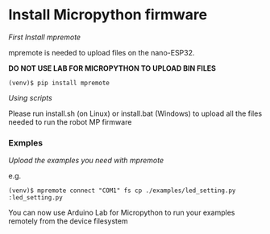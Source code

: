 # Install Micropython firmware

_First Install mpremote_

mpremote is needed to upload files on the nano-ESP32.

__DO NOT USE LAB FOR MICROPYTHON TO UPLOAD BIN FILES__

```shell
(venv)$ pip install mpremote
```

_Using scripts_

Please run install.sh (on Linux) or install.bat (Windows) to upload all the files needed to run the robot MP firmware

### Exmples

_Upload the examples you need with mpremote_

e.g.
``` shell
(venv)$ mpremote connect "COM1" fs cp ./examples/led_setting.py :led_setting.py
```

You can now use Arduino Lab for Micropython to run your examples remotely from the device filesystem
